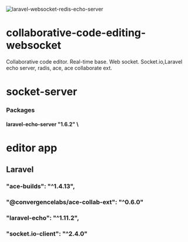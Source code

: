 ![laravel-websocket-redis-echo-server](https://user-images.githubusercontent.com/32431324/135747921-29e3d637-b6ce-4732-8de7-4abaad5829c2.jpg)



# collaborative-code-editing-websocket
Collaborative code editor. Real-time base. Web socket. Socket.io,Laravel echo server, radis, ace, ace collaborate ext.

# socket-server
### Packages
#### laravel-echo-server "1.6.2" \



# editor app 
## Laravel 
### "ace-builds": "^1.4.13",
### "@convergencelabs/ace-collab-ext": "^0.6.0"
### "laravel-echo": "^1.11.2",
### "socket.io-client": "^2.4.0"
